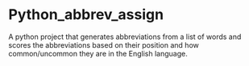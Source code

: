 # Python_abbrev_assign
A python project that generates abbreviations from a list of words and scores the abbreviations based on their position and how common/uncommon they are in the English language.
